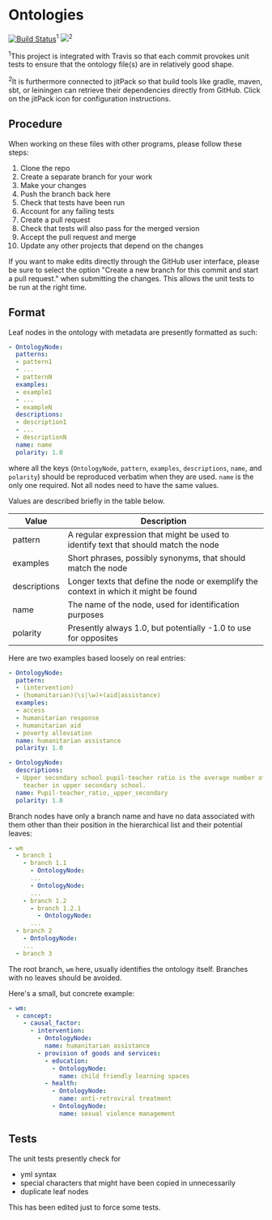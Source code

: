 # Ontologies

[![Build Status](https://travis-ci.org/WorldModelers/Ontologies.svg?branch=master)](https://travis-ci.org/WorldModelers/Ontologies)<sup>1</sup>
[![](https://jitpack.io/v/WorldModelers/Ontologies.svg)](https://jitpack.io/#WorldModelers/Ontologies)<sup>2</sup>

<sup>1</sup>This project is integrated with Travis so that each commit provokes unit tests to ensure that the ontology file(s) are in relatively good shape.

<sup>2</sup>It is furthermore connected to jitPack so that build tools like gradle, maven, sbt, or leiningen can retrieve their dependencies directly from GitHub.  Click on the jitPack icon for configuration instructions.

## Procedure

When working on these files with other programs, please follow these steps:

1. Clone the repo
1. Create a separate branch for your work
1. Make your changes
1. Push the branch back here
1. Check that tests have been run
1. Account for any failing tests
1. Create a pull request
1. Check that tests will also pass for the merged version
1. Accept the pull request and merge
1. Update any other projects that depend on the changes

If you want to make edits directly through the GitHub user interface, please be sure to select the option "Create a new branch for this commit and start a pull request." when submitting the changes.  This allows the unit tests to be run at the right time.

## Format

Leaf nodes in the ontology with metadata are presently formatted as such:
```yml
- OntologyNode:
  patterns:
  - pattern1
  - ...
  - patternN
  examples:
  - example1
  - ...
  - exampleN
  descriptions:
  - description1
  - ...
  - descriptionN
  name: name
  polarity: 1.0

```
where all the keys (`OntologyNode`, `pattern`, `examples`, `descriptions`, `name`, and `polarity`)
should be reproduced verbatim when they are used.  `name` is the only one required.  Not all nodes
need to have the same values.

Values are described briefly in the table below.

|Value|Description|
|---|---|
|pattern|A regular expression that might be used to identify text that should match the node|
|examples|Short phrases, possibly synonyms, that should match the node|
|descriptions|Longer texts that define the node or exemplify the context in which it might be found|
|name|The name of the node, used for identification purposes|
|polarity|Presently always 1.0, but potentially -1.0 to use for opposites|

Here are two examples based loosely on real entries:
````yml
- OntologyNode:
  pattern:
  - (intervention)
  - (humanitarian)(\s|\w)+(aid|assistance)
  examples:
  - access
  - humanitarian response
  - humanitarian aid
  - poverty alleviation
  name: humanitarian assistance
  polarity: 1.0
````
```yml
- OntologyNode:
  descriptions:
  - Upper secondary school pupil-teacher ratio is the average number of pupils per
    teacher in upper secondary school.
  name: Pupil-teacher_ratio,_upper_secondary
  polarity: 1.0
```

Branch nodes have only a branch name and have no data associated with them other than
their position in the hierarchical list and their potential leaves:

````yml
- wm
  - branch 1
    - branch 1.1
      - OntologyNode:
      ...
      - OntologyNode:
      ...
    - branch 1.2
      - branch 1.2.1
        - OntologyNode:
      ...
  - branch 2
    - OntologyNode:
    ...
  - branch 3
````

The root branch, `wm` here, usually identifies the ontology itself.
Branches with no leaves should be avoided.

Here's a small, but concrete example:

```yml
- wm:
  - concept:
    - causal_factor:
      - intervention:
        - OntologyNode:
          name: humanitarian assistance
        - provision of goods and services:
          - education:
            - OntologyNode:
              name: child friendly learning spaces
          - health:
            - OntologyNode:
              name: anti-retroviral treatment
            - OntologyNode:
              name: sexual violence management
```

## Tests

The unit tests presently check for
* yml syntax
* special characters that might have been copied in unnecessarily
* duplicate leaf nodes

This has been edited just to force some tests.